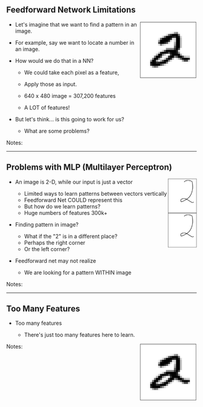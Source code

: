 ## Feedforward Network Limitations

<img src="../../assets/images/deep-learning/3rd-party/Introduction-to-Neural-Networks--Feedforward-Network-Limitations-0.png"  style="width:30%;float:right;" /> <!-- {"left" : 12.61, "top" : 1.89, "height" : 4.38, "width" : 4.36} -->

 * Let's imagine that we want to find a pattern in an image.

 * For example, say we want to locate a number in an image.

 * How would we do that in a NN?

     - We could take each pixel as a feature,

     - Apply those as input.

     - 640 x 480 image = 307,200 features

     - A LOT of features!

 * But let's think... is this going to work for us? 

     - What are some problems?




Notes: 



---
## Problems with MLP (Multilayer Perceptron) 

<img src="../../assets/images/deep-learning/3rd-party/Multilayer-Perceptron.png"  style="width:15%;float:right;clear:both;" /> <!-- {"left" : 14.44, "top" : 2.18, "height" : 3.1, "width" : 2.58} -->
<img src="../../assets/images/deep-learning/3rd-party/Multilayer-Perceptron.png"  style="width:15%;float:right;clear:both;"  /> <!-- {"left" : 14.44, "top" : 5.7, "height" : 3.1, "width" : 2.58} -->

 * An image is 2-D, while our input is just a vector
     - Limited ways to learn patterns between vectors vertically
     - Feedforward Net COULD represent this
     - But how do we learn patterns?
     - Huge numbers of features 300k+

 * Finding pattern in image?

     - What if the "2" is in a different place?
     - Perhaps the right corner
     - Or the left corner?

 * Feedforward net may not realize
     - We are looking for a pattern WITHIN image






Notes:

---

## Too Many Features

 * Too many features

     - There's just too many features here to learn.

<img src="../../assets/images/deep-learning/3rd-party/Introduction-to-Neural-Networks--Feedforward-Network-Limitations-0.png"  style="width:30%;float:right;" /> <!-- {"left" : 12.61, "top" : 1.89, "height" : 4.38, "width" : 4.36} -->


Notes: 

